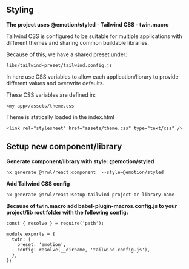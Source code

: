 ## Styling

**The project uses @emotion/styled - Tailwind CSS - twin.macro**

Tailwind CSS is configured to be suitable for multiple applications with different themes and sharing common buildable libraries.

Because of this, we have a shared preset under:

```
libs/tailwind-preset/tailwind.config.js
```

In here use CSS variables to allow each application/library to provide different values and overwrite defaults.

These CSS variables are defined in:

```
<my-app>/assets/theme.css
```

Theme is statically loaded in the index.html

```
<link rel="stylesheet" href="assets/theme.css" type="text/css" />
```

## Setup new component/library

**Generate component/library with style: @emotion/styled**

```
nx generate @nrwl/react:component  --style=@emotion/styled
```

**Add Tailwind CSS config**

```
nx generate @nrwl/react:setup-tailwind project-or-library-name
```

**Because of twin.macro add babel-plugin-macros.config.js to your project/lib root folder with the following config:**

```
const { resolve } = require('path');

module.exports = {
  twin: {
    preset: 'emotion',
    config: resolve(__dirname, 'tailwind.config.js'),
  },
};

```
